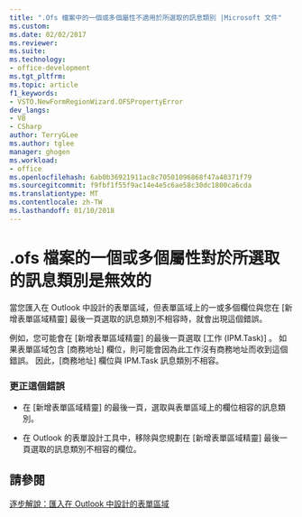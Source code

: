 ```yaml
---
title: ".Ofs 檔案中的一個或多個屬性不適用於所選取的訊息類別 |Microsoft 文件"
ms.custom: 
ms.date: 02/02/2017
ms.reviewer: 
ms.suite: 
ms.technology:
- office-development
ms.tgt_pltfrm: 
ms.topic: article
f1_keywords:
- VSTO.NewFormRegionWizard.OFSPropertyError
dev_langs:
- VB
- CSharp
author: TerryGLee
ms.author: tglee
manager: ghogen
ms.workload:
- office
ms.openlocfilehash: 6ab0b36921911ac8c70501096868f47a40371f79
ms.sourcegitcommit: f9fbf1f55f9ac14e4e5c6ae58c30dc1800ca6cda
ms.translationtype: MT
ms.contentlocale: zh-TW
ms.lasthandoff: 01/10/2018
---
```

# <a name="one-or-more-properties-in-the-ofs-file-are-not-valid-for-the-message-class-selected"></a>.ofs 檔案的一個或多個屬性對於所選取的訊息類別是無效的
  當您匯入在 Outlook 中設計的表單區域，但表單區域上的一或多個欄位與您在 [新增表單區域精靈]  最後一頁選取的訊息類別不相容時，就會出現這個錯誤。  
  
 例如，您可能會在 [新增表單區域精靈]  的最後一頁選取 [工作 (IPM.Task)]  。 如果表單區域包含 [商務地址]  欄位，則可能會因為此工作沒有商務地址而收到這個錯誤。 因此，[商務地址]  欄位與 IPM.Task 訊息類別不相容。  
  
### <a name="to-correct-this-error"></a>更正這個錯誤  
  
-   在 [新增表單區域精靈]  的最後一頁，選取與表單區域上的欄位相容的訊息類別。  
  
-   在 Outlook 的表單設計工具中，移除與您規劃在 [新增表單區域精靈]  最後一頁選取的訊息類別不相容的欄位。  
  
## <a name="see-also"></a>請參閱  
 [逐步解說：匯入在 Outlook 中設計的表單區域](../vsto/walkthrough-importing-a-form-region-that-is-designed-in-outlook.md)  
  
  